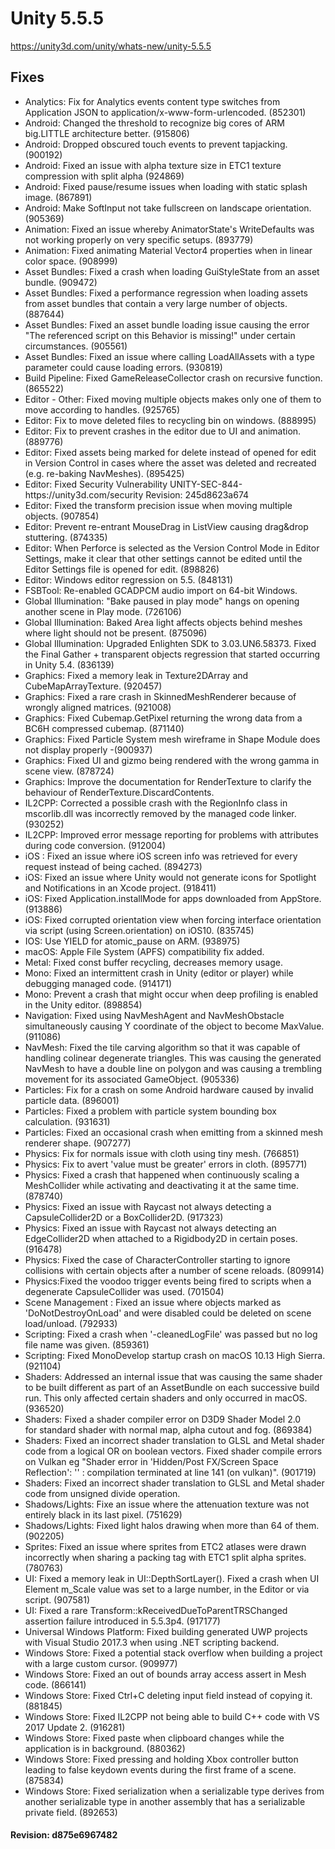 # Unity 5.5.5
https://unity3d.com/unity/whats-new/unity-5.5.5

## Fixes

<ul>
<li>Analytics: Fix for Analytics events content type switches from Application JSON to application/x-www-form-urlencoded.    (852301)</li>
<li>Android: Changed the threshold to recognize big cores of ARM big.LITTLE architecture better. (915806)</li>
<li>Android: Dropped obscured touch events to prevent tapjacking.    (900192)</li>
<li>Android: Fixed an issue with alpha texture size in ETC1 texture compression with split alpha (924869)</li>
<li>Android: Fixed pause/resume issues when loading with static splash image.    (867891)</li>
<li>Android: Make SoftInput not take fullscreen on landscape orientation.    (905369)</li>
<li>Animation: Fixed an issue whereby AnimatorState's WriteDefaults was not working properly on very specific setups.    (893779)</li>
<li>Animation: Fixed animating Material Vector4 properties when in linear color space.   (908999)</li>
<li>Asset Bundles: Fixed a crash when loading GuiStyleState from an asset bundle.    (909472)</li>
<li>Asset Bundles: Fixed a performance regression when loading assets from asset bundles that contain a very large number of objects.    (887644)</li>
<li>Asset Bundles: Fixed an asset bundle loading issue causing the error "The referenced script on this Behavior is missing!" under certain circumstances.   (905561)</li>
<li>Asset Bundles: Fixed an issue where calling LoadAllAssets with a type parameter could cause loading errors.   (930819)</li>
<li>Build Pipeline: Fixed GameReleaseCollector crash on recursive function.  (865522)</li>
<li>Editor - Other: Fixed moving multiple objects makes only one of them to move according to handles.   (925765)</li>
<li>Editor: Fix to move deleted files to recycling bin on windows.   (888995)</li>
<li>Editor: Fix to prevent crashes in the editor due to UI and animation.    (889776)</li>
<li>Editor: Fixed assets being marked for delete instead of opened for edit in Version Control in cases where the asset was deleted and recreated (e.g. re-baking NavMeshes).    (895425)</li>
<li>Editor: Fixed Security Vulnerability UNITY-SEC-844-https://unity3d.com/security Revision: 245d8623a674   </li>
<li>Editor: Fixed the transform precision issue when moving multiple objects.    (907854)</li>
<li>Editor: Prevent re-entrant MouseDrag in ListView causing drag&amp;drop stuttering.   (874335)</li>
<li>Editor: When Perforce is selected as the Version Control Mode in Editor Settings, make it clear that other settings cannot be edited until the Editor Settings file is opened for edit.  (898826)</li>
<li>Editor: Windows editor regression on 5.5.    (848131)</li>
<li>FSBTool: Re-enabled GCADPCM audio import on 64-bit Windows.    </li>
<li>Global Illumination: "Bake paused in play mode" hangs on opening another scene in Play mode. (726106)</li>
<li>Global Illumination: Baked Area light affects objects behind meshes where light should not be present.   (875096)</li>
<li>Global Illumination: Upgraded Enlighten SDK to 3.03.UN6.58373. Fixed the Final Gather + transparent objects regression that started occurring in Unity 5.4.  (836139)</li>
<li>Graphics: Fixed a memory leak in Texture2DArray and CubeMapArrayTexture.  (920457)</li>
<li>Graphics: Fixed a rare crash in SkinnedMeshRenderer because of wrongly aligned matrices. (921008)</li>
<li>Graphics: Fixed Cubemap.GetPixel returning the wrong data from a BC6H compressed cubemap.    (871140)</li>
<li>Graphics: Fixed Particle System mesh wireframe in Shape Module does not display properly -(900937)</li>
<li>Graphics: Fixed UI and gizmo being rendered with the wrong gamma in scene view.  (878724)</li>
<li>Graphics: Improve the documentation for RenderTexture to clarify the behaviour of RenderTexture.DiscardContents.   </li>
<li>IL2CPP: Corrected a possible crash with the RegionInfo class in mscorlib.dll was incorrectly removed by the managed code linker. (930252)</li>
<li>IL2CPP: Improved error message reporting for problems with attributes during code conversion.    (912004)</li>
<li>iOS : Fixed an issue where iOS screen info was retrieved for every request instead of being cached.  (894273)</li>
<li>iOS: Fixed an issue where Unity would not generate icons for Spotlight and Notifications in an Xcode project.     (918411)</li>
<li>iOS: Fixed Application.installMode for apps downloaded from AppStore.    (913886)</li>
<li>iOS: Fixed corrupted orientation view when forcing interface orientation via script (using Screen.orientation) on iOS10. (835745)</li>
<li>IOS: Use YIELD for atomic_pause on ARM.  (938975)</li>
<li>macOS: Apple File System (APFS) compatibility fix added.   </li>
<li>Metal: Fixed const buffer recycling, decreases memory usage.   </li>
<li>Mono: Fixed an intermittent crash in Unity (editor or player) while debugging managed code.  (914171)</li>
<li>Mono: Prevent a crash that might occur when deep profiling is enabled in the Unity editor.   (898854)</li>
<li>Navigation: Fixed using NavMeshAgent and NavMeshObstacle simultaneously causing Y coordinate of the object to become MaxValue.   (911086)</li>
<li>NavMesh: Fixed the tile carving algorithm so that it was capable of handling colinear degenerate triangles. This was causing the generated NavMesh to have a double line on polygon and was causing a trembling movement for its associated GameObject.  (905336)</li>
<li>Particles: Fix for a crash on some Android hardware caused by invalid particle data. (896001)</li>
<li>Particles: Fixed a problem with particle system bounding box calculation.    (931631)</li>
<li>Particles: Fixed an occasional crash when emitting from a skinned mesh renderer shape.   (907277)</li>
<li>Physics: Fix for normals issue with cloth using tiny mesh.   (766851)</li>
<li>Physics: Fix to avert 'value must be greater' errors in cloth.   (895771)</li>
<li>Physics: Fixed a crash that happened when continuously scaling a MeshCollider while activating and deactivating it at the same time. (878740)</li>
<li>Physics: Fixed an issue with Raycast not always detecting a CapsuleCollider2D or a BoxCollider2D.    (917323)</li>
<li>Physics: Fixed an issue with Raycast not always detecting an EdgeCollider2D when attached to a Rigidbody2D in certain poses. (916478)</li>
<li>Physics: Fixed the case of CharacterController starting to ignore collisions with certain objects after a number of scene reloads.   (809914)</li>
<li>Physics:Fixed the voodoo trigger events being fired to scripts when a degenerate CapsuleCollider was used.   (701504)</li>
<li>Scene Management : Fixed an issue where objects marked as 'DoNotDestroyOnLoad' and were disabled could be deleted on scene load/unload.  (792933)</li>
<li>Scripting: Fixed a crash when '-cleanedLogFile' was passed but no log file name was given.   (859361)</li>
<li>Scripting: Fixed MonoDevelop startup crash on macOS 10.13 High Sierra.   (921104)</li>
<li>Shaders: Addressed an internal issue that was causing the same shader to be built different as part of an AssetBundle on each successive build run. This only affected certain shaders and only occurred in macOS.   (936520)</li>
<li>Shaders: Fixed a shader compiler error on D3D9 Shader Model 2.0 for&nbsp;standard shader with normal map, alpha cutout and fog.   (869384)</li>
<li>Shaders: Fixed an incorrect shader translation to GLSL and Metal shader code from a logical OR on boolean vectors. Fixed shader compile errors on Vulkan eg "Shader error in 'Hidden/Post FX/Screen Space Reflection': '' : compilation terminated at line 141 (on vulkan)". (901719)</li>
<li>Shaders: Fixed an incorrect shader translation to GLSL and Metal shader code from unsigned divide operation.   </li>
<li>Shadows/Lights: Fixe an issue where the attenuation texture was not entirely black in its last pixel.    (751629)</li>
<li>Shadows/Lights: Fixed light halos drawing when more than 64 of them. (902205)</li>
<li>Sprites: Fixed an issue where sprites from ETC2 atlases were drawn incorrectly when sharing a packing tag with ETC1 split alpha sprites. (780763)</li>
<li>UI: Fixed a memory leak in UI::DepthSortLayer(). Fixed a crash when UI Element m_Scale value was set to a large number, in the Editor or via script. (907581)</li>
<li>UI: Fixed a rare Transform::kReceivedDueToParentTRSChanged assertion failure introduced in 5.5.3p4.  (917177)</li>
<li>Universal Windows Platform: Fixed building generated UWP projects with Visual Studio 2017.3 when using .NET scripting backend.     </li>
<li>Windows Store: Fixed a potential stack overflow when building a project with a large custom cursor.  (909977)</li>
<li>Windows Store: Fixed an out of bounds array access assert in Mesh code.  (866141)</li>
<li>Windows Store: Fixed Ctrl+C deleting input field instead of copying it.  (881845)</li>
<li>Windows Store: Fixed IL2CPP not being able to build C++ code with VS 2017 Update 2.  (916281)</li>
<li>Windows Store: Fixed paste when clipboard changes while the application is in background.    (880362)</li>
<li>Windows Store: Fixed pressing and holding Xbox controller button leading to false keydown events during the first frame of a scene.  (875834)</li>
<li>Windows Store: Fixed serialization when a serializable type derives from another serializable type in another assembly that has a serializable private field.    (892653)</li>
</ul>

#### Revision: d875e6967482

